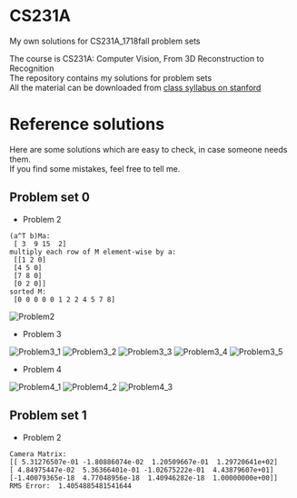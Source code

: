 # CS231A
My own solutions for CS231A_1718fall problem sets

The course is CS231A: Computer Vision, From 3D Reconstruction to Recognition
<br>The repository contains my solutions for problem sets
<br>All the material can be downloaded from [class syllabus on stanford](http://web.stanford.edu/class/cs231a/syllabus.html)
<br>
# Reference solutions
Here are some solutions which are easy to check, in case someone needs them.
<br>If you find some mistakes, feel free to tell me.
## Problem set 0
- Problem 2
```
(a^T b)Ma: 
 [ 3  9 15  2]
multiply each row of M element-wise by a: 
 [[1 2 0]
 [4 5 0]
 [7 8 0]
 [0 2 0]]
sorted M: 
 [0 0 0 0 0 1 2 2 4 5 7 8]
 ```
 ![Problem2](https://github.com/mikucy/CS231A/raw/master/ps0_code/solutions/Problem2.png)
- Problem 3

 ![Problem3_1](https://github.com/mikucy/CS231A/raw/master/ps0_code/solutions/Problem3_1.png)
 ![Problem3_2](https://github.com/mikucy/CS231A/raw/master/ps0_code/solutions/Problem3_2.png)
 ![Problem3_3](https://github.com/mikucy/CS231A/raw/master/ps0_code/solutions/Problem3_3.png)
 ![Problem3_4](https://github.com/mikucy/CS231A/raw/master/ps0_code/solutions/Problem3_4.png)
 ![Problem3_5](https://github.com/mikucy/CS231A/raw/master/ps0_code/solutions/Problem3_5.png)

 - Problem 4

 ![Problem4_1](https://github.com/mikucy/CS231A/raw/master/ps0_code/solutions/Problem4_1.png)
 ![Problem4_2](https://github.com/mikucy/CS231A/raw/master/ps0_code/solutions/Problem4_2.png)
 ![Problem4_3](https://github.com/mikucy/CS231A/raw/master/ps0_code/solutions/Problem4_3.png)
## Problem set 1
 - Problem 2
 ```
 Camera Matrix:
 [[ 5.31276507e-01 -1.80886074e-02  1.20509667e-01  1.29720641e+02]
 [ 4.84975447e-02  5.36366401e-01 -1.02675222e-01  4.43879607e+01]
 [-1.40079365e-18  4.77048956e-18  1.40946282e-18  1.00000000e+00]]
RMS Error:  1.4054885481541644
 ```
